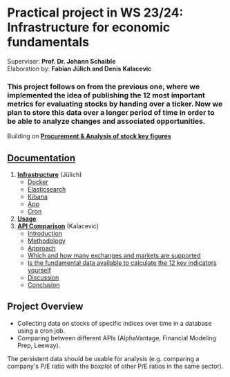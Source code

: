 # Practical project in WS 23/24: Infrastructure for economic fundamentals

Supervisor: __Prof. Dr. Johann Schaible__\
Elaboration by: __Fabian Jülich and Denis Kalacevic__

### This project follows on from the previous one, where we implemented the idea of ​​publishing the 12 most important metrics for evaluating stocks by handing over a ticker. Now we plan to store this data over a longer period of time in order to be able to analyze changes and associated opportunities.

Building on __[Procurement & Analysis of stock key figures](./archive/WI_Projekt_SS23_Juelich_Kalacevic/)__

## [Documentation](./documentation.md)
1. [__Infrastructure__](./documentation.md#infrastructure) (Jülich)
    - [Docker](./documentation.md#docker)
    - [Elasticsearch](./documentation.md#elasticsearch)
    - [Kibana](./documentation.md#kibana)
    - [App](./documentation.md#app-server)
    - [Cron](./documentation.md#cron-client)
2. [__Usage__](./documentation.md#usage)
3. [__API Comparison__](./documentation.md#api-comparison) (Kalacevic)
    - [Introduction](./documentation.md#introduction)
    - [Methodology](./documentation.md#methodology)
    - [Approach](./documentation.md#approach)
    - [Which and how many exchanges and markets are supported](./documentation.md#which-and-how-many-exchanges-and-markets-are-supported)
    - [Is the fundamental data available to calculate the 12 key indicators yourself](./documentation.md#is-the-fundamental-data-available-to-calculate-the-12-key-indicators-yourself)
    - [Discussion](./documentation.md#discussion)
    - [Conclusion](./documentation.md#conclusion)

## Project Overview
- Collecting data on stocks of specific indices over time in a database using a cron job.
- Comparing between different APIs (AlphaVantage, Financial Modeling Prep, Leeway).

The persistent data should be usable for analysis (e.g. comparing a company's P/E ratio with the boxplot of other P/E ratios in the same sector).